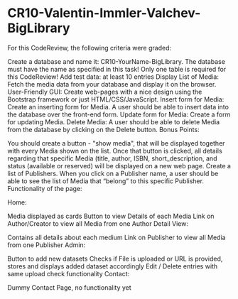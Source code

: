 # CR10-Valentin-Immler-Valchev-BigLibrary



For this CodeReview, the following criteria were graded:

Create a database and name it: CR10-YourName-BigLibrary. The database must have the name as specified in this task! Only one table is required for this CodeReview!
Add test data: at least 10 entries
Display List of Media: Fetch the media data from your database and display it on the browser.
User-Friendly GUI: Create web-pages with a nice design using the Bootstrap framework or just HTML/CSS/JavaScript.
Insert form for Media: Create an inserting form for Media. A user should be able to insert data into the database over the front-end form.
Update form for Media: Create a form for updating Media.
Delete Media: A user should be able to delete Media from the database by clicking on the Delete button.
Bonus Points:

You should create a button - "show media", that will be displayed together with every Media shown on the list. Once that button is clicked, all details regarding that specific Media (title, author, ISBN, short_description, and status (available or reserved) will be displayed on a new web page.
Create a list of Publishers. When you click on a Publisher name, a user should be able to see the list of Media that “belong” to this specific Publisher.
Functionality of the page:

Home:

Media displayed as cards
Button to view Details of each Media
Link on Author/Creator to view all Media from one Author
Detail View:

Contains all details about each medium
Link on Publisher to view all Media from one Publisher
Admin:

Button to add new datasets
Checks if File is uploaded or URL is provided, stores and displays added dataset accordingly
Edit / Delete entries with same upload check functionality
Contact:

Dummy Contact Page, no functionality yet
